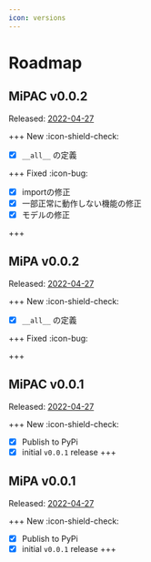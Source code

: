 ```yaml
---
icon: versions
---
```


# Roadmap

## MiPAC v0.0.2

Released: [2022-04-27](https://pypi.org/project/mipac/0.0.2/)

+++ New :icon-shield-check:

- [x] `__all__` の定義

+++ Fixed :icon-bug:
- [x] importの修正
- [x] 一部正常に動作しない機能の修正
- [x] モデルの修正

+++

## MiPA v0.0.2

Released: [2022-04-27](https://pypi.org/project/mipa/0.0.2/)

+++ New :icon-shield-check:

- [x] `__all__` の定義

+++ Fixed :icon-bug:

+++

## MiPAC v0.0.1

Released: [2022-04-27](https://pypi.org/project/mipac/0.0.1/)

+++ New :icon-shield-check:

- [x] Publish to PyPi
- [x] initial `v0.0.1` release
+++

## MiPA v0.0.1

Released: [2022-04-27](https://pypi.org/project/mipa/0.0.1/)

+++ New :icon-shield-check:

- [x] Publish to PyPi
- [x] initial `v0.0.1` release
+++